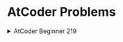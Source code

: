 # AtCoder Problems

<details> <summary> AtCoder Beginner 219 </summary>

1. [A](ABC219/A_AtCoder_Quiz_2.cpp)
2. [B](ABC219/B_Maritozzo.cpp)

</details>
